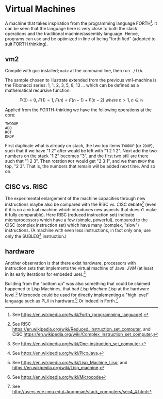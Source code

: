 # Virtual Machines

A machine that takes inspiration from the programming language FORTH[^1].
It can be seen that the language here is very close to both the stack
operations and the traditional machine/assembly language. Hence, programs
can use and be optimized in line of being "forthified" (adopted to suit
FORTH thinking).

[^1]: See https://en.wikipedia.org/wiki/Forth_(programming_language).

## vm2

Compile with gcc installed; `make` at the command line, then run `./fib`.

The sample chosen to illustrate extended from the previous vm1-machine is
the Fibonacci series: 1, 1, 2, 3, 5, 8, 13 ... which can be defined as a
mathematical recursive function:

```math
F(0) = 0, \;
F(1) = 1, \;
F(n) = F(n − 1) + F(n − 2) \; where \; n > 1, \;
n ∈ ℕ
```

Applied from the FORTH-thinking we have the following operations at the core:

```forth
TWODUP
ADD
ROT
DROP
```

First duplicate what is already on stack, the two top items `TWODUP` (or `2DUP`),
such that if we have "1 2" after would be left with "1 2 1 2".
Next add the two numbers on the stack "1 2" becomes "3", and the first two still
are there such that "1 2 3". Then rotation `ROT` would get "2 3 1", and we then
`DROP` the top, "2 3". That is, the numbers that remain will be added next time.
And so on.

## CISC vs. RISC

The experimental enlargement of the machine capacities through new instructions
maybe also be compared with the RISC vs. CISC debate[^2] (even if it is on a
virtual machine which introduces new aspects that doesn't make it fully comparable).
Here RISC (reduced instruction set) indicate microprocessors which have a few (simple,
powerful), compared to the CISC (complex instruction set) which have many (complex,
"slow") instructions. (A machine with even less instructions, in fact only one, use
only the SUBLEQ[^3] instruction.)

[^2]: See RISC https://en.wikipedia.org/wiki/Reduced_instruction_set_computer,
and CISC https://en.wikipedia.org/wiki/Complex_instruction_set_computer.

[^3]: See https://en.wikipedia.org/wiki/One-instruction_set_computer.

## hardware

Another observation is that there exist hardware, processors with instruction sets
that implements the virtual machine of Java: *JVM* (at least in its early iterations
for embeded use).[^4]

[^4]: See https://en.wikipedia.org/wiki/PicoJava.


Building from the "bottom up" was also something that could be claimed happened to
Lisp Machines, that had *Lisp Machine Lisp* at the hardware level.[^5]
Microcode could be used for directly implementing a "high level" language such
as PL/I in hardware.[^6] Or indeed in Forth.[^7]

[^5]: See https://en.wikipedia.org/wiki/Lisp_Machine_Lisp,
and https://en.wikipedia.org/wiki/Lisp_machine.

[^6]: See https://en.wikipedia.org/wiki/Microcode

[^7]: See http://users.ece.cmu.edu/~koopman/stack_computers/sec4_4.html
